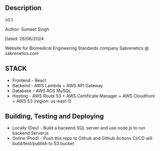 ## Description
v0.1

Author: Sumeet Singh

Dated: 26/06/2024

Website for Biomedical Engineering Standards company Sabrenetics @ sabrenetics.com

## STACK
 * Frontend - React
 * Backend - AWS Lambda + AWS API Gateway
 * Database - AWS RDS MySQL
 * Hosting - AWS Route 53 + AWS Certificate Manager + AWS Cloudfront + AWS S3 (region: us-east-1)

 ## Building, Testing and Deploying
* Locally (Dev) - Build a backend SQL server and use node.js to run backend Server.js
* Online (Prod) - Push this repo to Github and Github Actions CI/CD will build/test/publish to S3 bucket